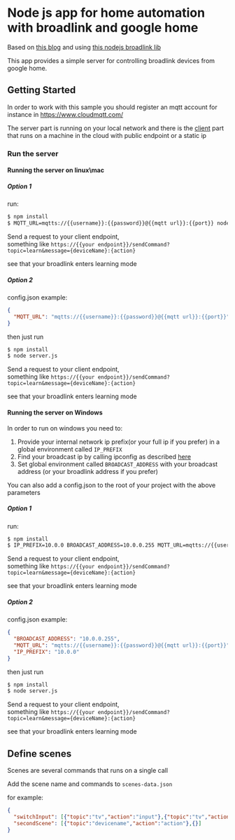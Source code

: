 # Node js app for home automation with broadlink and google home
Based on [this blog](https://medium.com/@dtinth/remotely-turning-on-my-air-conditioner-through-google-assistant-1a1441471e9d) and using [this nodejs broadlink lib](https://github.com/momodalo/broadlinkjs)

This app provides a simple server for controlling broadlink devices from google home.

## Getting Started

In order to work with this sample you should register an mqtt account for instance 
in https://www.cloudmqtt.com/ 

The server part is running on your local network
and there is the [client](/client) part that runs on a machine in the cloud with public endpoint or a static ip

### Run the server

#### Running the server on linux\mac

##### Option 1
run:
```bash
$ npm install
$ MQTT_URL=mqtts://{{username}}:{{password}}@{{mqtt url}}:{{port}} node server.js
```
Send a request to your client endpoint,<br/> 
something like `https://{{your endpoint}}/sendCommand?topic=learn&message={deviceName}:{action}`

see that your broadlink enters learning mode

##### Option 2
config.json example: 
```json
{
  "MQTT_URL": "mqtts://{{username}}:{{password}}@{{mqtt url}}:{{port}}"
}
```

then just run

```bash
$ npm install
$ node server.js

```
Send a request to your client endpoint,<br/> 
something like `https://{{your endpoint}}/sendCommand?topic=learn&message={deviceName}:{action}`

see that your broadlink enters learning mode



#### Running the server on Windows


In order to run on windows you need to:
1) Provide your internal network ip prefix(or your full ip if you prefer)
in a global environment called `IP_PREFIX`
2) Find your broadcast ip by calling ipconfig as described [here](https://documentation.progress.com/output/ua/OpenEdge_latest/index.html#page/gsins/determining-the-broadcast-address.html)
3) Set global environment called `BROADCAST_ADDRESS` with your broadcast address (or your broadlink address if you prefer)

You can also add a config.json to the root of your project with the above parameters

##### Option 1
run:
```bash
$ npm install
$ IP_PREFIX=10.0.0 BROADCAST_ADDRESS=10.0.0.255 MQTT_URL=mqtts://{{username}}:{{password}}@{{mqtt url}}:{{port}} node server.js
```
Send a request to your client endpoint,<br/> 
something like `https://{{your endpoint}}/sendCommand?topic=learn&message={deviceName}:{action}`

see that your broadlink enters learning mode

##### Option 2
config.json example: 
```json
{
  "BROADCAST_ADDRESS": "10.0.0.255",
  "MQTT_URL": "mqtts://{{username}}:{{password}}@{{mqtt url}}:{{port}}",
  "IP_PREFIX": "10.0.0"
}
```

then just run

```bash
$ npm install
$ node server.js

```
Send a request to your client endpoint,<br/> 
something like `https://{{your endpoint}}/sendCommand?topic=learn&message={deviceName}:{action}`

see that your broadlink enters learning mode


Define scenes
-------

Scenes are several commands that runs on a single call

Add the scene name and commands to `scenes-data.json`

for example:
```json
{
  "switchInput": [{"topic":"tv","action":"input"},{"topic":"tv","action":"input"},{"topic":"tv","action":"ok"}],
  "secondScene": [{"topic":"devicename","action":"action"},{}]
}
```
